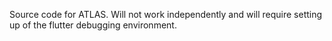 Source code for ATLAS. Will not work independently and will require setting up of the flutter debugging environment.

